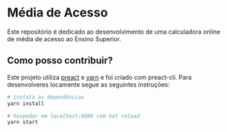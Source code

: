 # Média de Acesso
Este repositório é dedicado ao desenvolvimento de uma calculadora online de média de acesso ao Ensino Superior.

## Como posso contribuir?
Este projeto utiliza [preact](https://github.com/developit/preact-cli) e [yarn](https://yarnpkg.com) e foi criado com preact-cli. Para desenvolveres locamente segue as seguintes instruções:
``` bash
# instala as dependências
yarn install

# hospedar em localhost:8080 com hot reload
yarn start
```